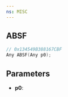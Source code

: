 ```yaml
---
ns: MISC
---
```

## ABSF

```c
// 0x134549B388167CBF
Any ABSF(Any p0);
```

## Parameters
* **p0**:
